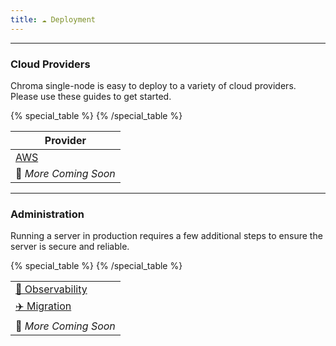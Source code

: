 ```yaml
---
title: ☁️ Deployment
---
```


***

### Cloud Providers

Chroma single-node is easy to deploy to a variety of cloud providers. Please use these guides to get started.

{% special_table %}
{% /special_table %}

|      Provider        |
|--------------|
| [AWS](/deployment/aws)  |
| 🚧 *More Coming Soon* |

***

### Administration

Running a server in production requires a few additional steps to ensure the server is secure and reliable.

{% special_table %}
{% /special_table %}

|              |
|--------------|
| [👀 Observability](/deployment/observability) |
| [✈️ Migration](/deployment/migration) |
| 🚧 *More Coming Soon* |
